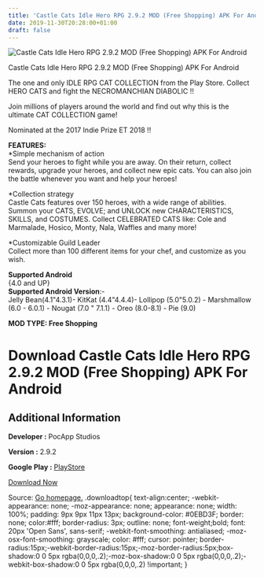 ```yaml
---
title: 'Castle Cats Idle Hero RPG 2.9.2 MOD (Free Shopping) APK For Android'
date: 2019-11-30T20:28:00+01:00
draft: false
---
```


![Castle Cats Idle Hero RPG 2.9.2 MOD (Free Shopping) APK For Android](https://i0.wp.com/apkhome.net/wp-content/uploads/2019/11/Castle-Cats-Idle-Hero-RPG-2.png "Castle Cats Idle Hero RPG 2.9.2 MOD (Free Shopping) APK For Android")

  

Castle Cats Idle Hero RPG 2.9.2 MOD (Free Shopping) APK For Android

The one and only IDLE RPG CAT COLLECTION from the Play Store. Collect HERO CATS and fight the NECROMANCHIAN DIABOLIC !!

Join millions of players around the world and find out why this is the ultimate CAT COLLECTION game!

Nominated at the 2017 Indie Prize ET 2018 !!

**FEATURES:**  
\*Simple mechanism of action  
Send your heroes to fight while you are away. On their return, collect rewards, upgrade your heroes, and collect new epic cats. You can also join the battle whenever you want and help your heroes!

\*Collection strategy  
Castle Cats features over 150 heroes, with a wide range of abilities. Summon your CATS, EVOLVE; and UNLOCK new CHARACTERISTICS, SKILLS, and COSTUMES. Collect CELEBRATED CATS like: Cole and Marmalade, Hosico, Monty, Nala, Waffles and many more!

\*Customizable Guild Leader  
Collect more than 100 different items for your chef, and customize as you wish.

**Supported Android**  
{4.0 and UP}  
**Supported Android Version**:-  
Jelly Bean(4.1"4.3.1)- KitKat (4.4"4.4.4)- Lollipop (5.0"5.0.2) - Marshmallow (6.0 - 6.0.1) - Nougat (7.0 " 7.1.1) - Oreo (8.0-8.1) - Pie (9.0)

**MOD TYPE: Free Shopping**

Download Castle Cats Idle Hero RPG 2.9.2 MOD (Free Shopping) APK For Android
============================================================================

Additional Information
----------------------

**Developer :** PocApp Studios

**Version :** 2.9.2

**Google Play :** [PlayStore](https://play.google.com/store/apps/details?id=com.pocapp.castlecats)

  

[Download Now](https://store4app.co/post/castle-cats-idle-hero-rpg-2-9-2-mod-free-shopping-apk-for-android_1575134146)

  
Source: [Go homepage.](https://store4app.co/post/castle-cats-idle-hero-rpg-2-9-2-mod-free-shopping-apk-for-android_1575134146) .downloadtop{ text-align:center; -webkit-appearance: none; -moz-appearance: none; appearance: none; width: 100%; padding: 9px 9px 11px 13px; background-color: #0EBD3F; border: none; color:#fff; border-radius: 3px; outline: none; font-weight;bold; font: 20px 'Open Sans', sans-serif; -webkit-font-smoothing: antialiased; -moz-osx-font-smoothing: grayscale; color: #fff; cursor: pointer; border-radius:15px;-webkit-border-radius:15px;-moz-border-radius:5px;box-shadow:0 0 5px rgba(0,0,0,.2);-moz-box-shadow:0 0 5px rgba(0,0,0,.2);-webkit-box-shadow:0 0 5px rgba(0,0,0,.2) !important; }